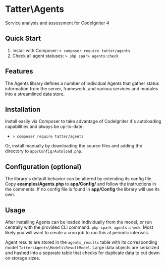 # Tatter\Agents
Service analysis and assessment for CodeIgniter 4

## Quick Start

1. Install with Composer: `> composer require tatter/agents`
2. Check all agent statuses: `> php spark agents:check`

## Features

The Agents library defines a number of individual Agents that gather status information
from the server, framework, and various services and modules into a streamlined data store.

## Installation

Install easily via Composer to take advantage of CodeIgniter 4's autoloading capabilities
and always be up-to-date:
* `> composer require tatter/agents`

Or, install manually by downloading the source files and adding the directory to
`app/Config/Autoload.php`.

## Configuration (optional)

The library's default behavior can be altered by extending its config file. Copy
**examples/Agents.php** to **app/Config/** and follow the instructions
in the comments. If no config file is found in **app/Config** the library will use its own.

## Usage

After installing Agents can be loaded individually from the model, or run centrally with
the provided CLI command: `php spark agents:check`. Most likely you will want to create a
cron job to run this at periodic intervals.

Agent results are stored in the `agents_results` table with its corresponding model
`Tatter\Agents\Models\ResultModel`. Large data objects are serialized and hashed into a
separate table that checks for duplicate data to cut down on storage sizes.
